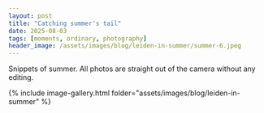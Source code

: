 ```yaml
---
layout: post
title: "Catching summer's tail"
date: 2025-08-03
tags: [moments, ordinary, photography]
header_image: /assets/images/blog/leiden-in-summer/summer-6.jpeg
---
```


Snippets of summer. All photos are straight out of the camera without any editing.

{% include image-gallery.html folder="assets/images/blog/leiden-in-summer" %}